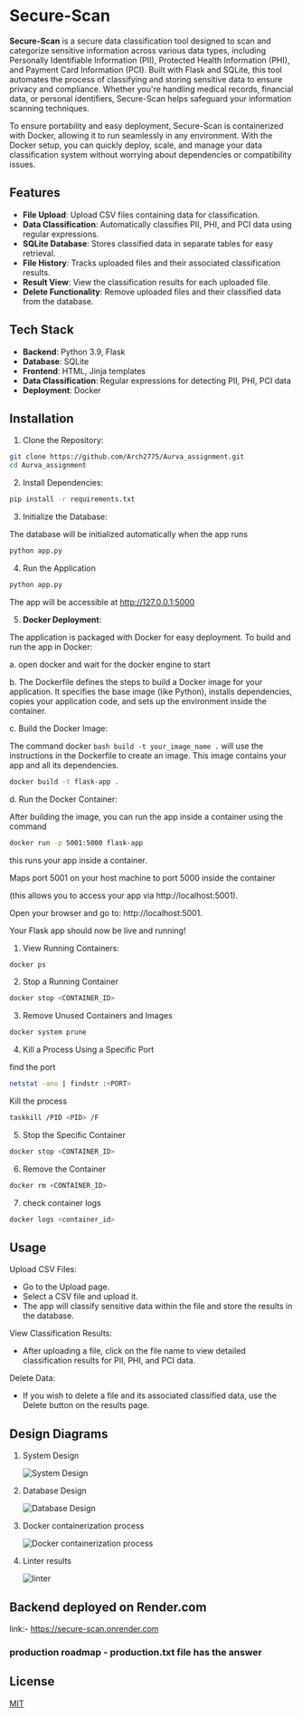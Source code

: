 
# Secure-Scan

**Secure-Scan** is a secure data classification tool designed to scan and categorize sensitive information across various data types, including Personally Identifiable Information (PII), Protected Health Information (PHI), and Payment Card Information (PCI). Built with Flask and SQLite, this tool automates the process of classifying and storing sensitive data to ensure privacy and compliance. Whether you're handling medical records, financial data, or personal identifiers, Secure-Scan helps safeguard your information scanning techniques.

To ensure portability and easy deployment, Secure-Scan is containerized with Docker, allowing it to run seamlessly in any environment. With the Docker setup, you can quickly deploy, scale, and manage your data classification system without worrying about dependencies or compatibility issues.




## Features

- **File Upload**: Upload CSV files containing data for classification.
- **Data Classification**: Automatically classifies PII, PHI, and PCI data using regular expressions.
- **SQLite Database**: Stores classified data in separate tables for easy retrieval.
- **File History**: Tracks uploaded files and their associated classification results.
- **Result View**: View the classification results for each uploaded file.
- **Delete Functionality**: Remove uploaded files and their classified data from the database.


## Tech Stack

- **Backend**: Python 3.9, Flask
- **Database**: SQLite
- **Frontend**: HTML, Jinja templates
- **Data Classification**: Regular expressions for detecting PII, PHI, PCI data
- **Deployment**: Docker


## Installation

1. Clone the Repository:

```bash
git clone https://github.com/Arch2775/Aurva_assignment.git
cd Aurva_assignment
```

2. Install Dependencies:

```bash
pip install -r requirements.txt
```

3. Initialize the Database:

The database will be initialized automatically when the app runs

```bash
python app.py
```

4. Run the Application

```bash
python app.py
```

The app will be accessible at http://127.0.0.1:5000 

5. **Docker Deployment**:


The application is packaged with Docker for easy deployment. To build and run the app in Docker:

a. open docker and wait for the docker engine to start

b. The Dockerfile defines the steps to build a Docker image for your application. It specifies the base image (like Python), installs dependencies, copies your application code, and sets up the environment inside the container.

c. Build the Docker Image:

The command docker ```bash build -t your_image_name .``` will use the instructions in the Dockerfile to create an image. This image contains your app and all its dependencies.

```bash
docker build -t flask-app .
```

d. Run the Docker Container:

After building the image, you can run the app inside a container using the command

```bash
docker run -p 5001:5000 flask-app
```
 this runs your app inside a container.

Maps port 5001 on your host machine to port 5000 inside the container

 (this allows you to access your app via http://localhost:5001).

Open your browser and go to: http://localhost:5001.

Your Flask app should now be live and running!

1. View Running Containers:

 ```bash
docker ps
 ```
2. Stop a Running Container

```bash
docker stop <CONTAINER_ID>
```

3. Remove Unused Containers and Images

```bash
docker system prune
```

4. Kill a Process Using a Specific Port

find the port 

```bash
netstat -ano | findstr :<PORT>
```

Kill the process

```bash
taskkill /PID <PID> /F
```

5. Stop the Specific Container

```bash
docker stop <CONTAINER_ID>
```

6. Remove the Container

```bash
docker rm <CONTAINER_ID>
```

7. check container logs 

```bash
docker logs <container_id>
```






    
## Usage

Upload CSV Files:

- Go to the Upload page.
- Select a CSV file and upload it.
- The app will classify sensitive data within the file and store the results in the database.

View Classification Results:

- After uploading a file, click on the file name to view detailed classification results for PII, PHI, and PCI data.

Delete Data:

- If you wish to delete a file and its associated classified data, use the Delete button on the results page.

## Design Diagrams 

1. System Design
   
   ![System Design](ss/1.jpg)

3. Database Design
   
   ![Database Design](ss/2.jpg)

5. Docker containerization process
   
   ![Docker containerization process](ss/3.jpg)

7. Linter results
   
   ![linter](ss/linter.jpg)


## Backend deployed on Render.com 

link:- https://secure-scan.onrender.com


### production roadmap - production.txt file has the answer

## License

[MIT](https://choosealicense.com/licenses/mit/)

